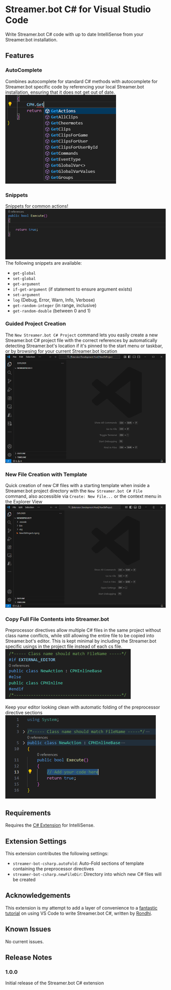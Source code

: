 # Streamer.bot C# for Visual Studio Code
Write Streamer.bot C# code with up to date IntelliSense from your Streamer.bot installation.  

## Features
### AutoComplete
Combines autocomplete for standard C# methods with autocomplete for Streamer.bot specific code by referencing your local Streamer.bot installation, ensuring that it does not get out of date.  
![Screenshot showing a Streamer.bot specific autocomplete dropdown on the CPH object in VS Code](media/readme/csharp_autocomplete.png)  

### Snippets
Snippets for common actions!  
![Animation of snippets being used to get an argument, get a global, and set a global](media/readme/snippet_example.gif)  
The following snippets are available:  
- `get-global`
- `set-global`
- `get-argument`
- `if-get-argument` (if statement to ensure argument exists)
- `set-argument`
- `log` (Debug, Error, Warn, Info, Verbose)
- `get-random-integer` (in range, inclusive)
- `get-random-double` (between 0 and 1)

### Guided Project Creation
The `New Streamer.bot C# Project` command lets you easily create a new Streamer.bot C# project file with the correct references by automatically detecting Streamer.bot's location if it's pinned to the start menu or taskbar, or by browsing for your current Streamer.bot location  
![Creating a new Streamer.bot C# project using the location pinned to the start menu](media/readme/command_new_sb_proj_example.gif)

### New File Creation with Template
Quick creation of new C# files with a starting template when inside a Streamer.bot project directory with the `New Streamer.bot C# File` command, also accessible via `Create: New File...` or the context menu in the Explorer View
![Creating a new Streamer.bot file via the New File Menu, New Streamer.bot C# File command, or context menu](media/readme/new_file_example.gif)

### Copy Full File Contents into Streamer.bot
Preprocessor directives allow multiple C# files in the same project without class name conflicts, while still allowing the entire file to be copied into Streamer.bot's editor. 
This is kept minimal by including the Streamer.bot specific usings in the project file instead of each cs file.  
![Section of code showing preprocessor directives to use a unique class name when editing in VS Code](media/readme/preprocessor_directives_section.png)

Keep your editor looking clean with automatic folding of the preprocessor directive sections  
![Screenshot of the new Streamer.bot C# file with the preprocessor directives sections hidden by folding rules](media/readme/folded_new_file.png)

## Requirements

Requires the [C# Extension](https://marketplace.visualstudio.com/items?itemName=ms-dotnettools.csharp) for IntelliSense.

## Extension Settings
This extension contributes the following settings:

- `streamer-bot-csharp.autoFold`: Auto-Fold sections of template containing the preprocessor directives
- `streamer-bot-csharp.newFileDir`: Directory into which new C# files will be created

## Acknowledgements
This extension is my attempt to add a layer of convenience to a [fantastic tutorial](https://rondhi.com/docs/cSharpStreamerBot/tutorial/) on using VS Code to write Streamer.bot C#, written by [Rondhi](https://www.twitch.tv/rondhi).

## Known Issues

No current issues.

## Release Notes
### 1.0.0

Initial release of the Streamer.bot C# extension
